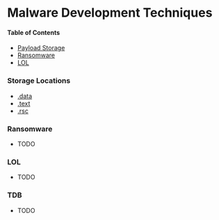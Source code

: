 # Malware Development Techniques
#### Table of Contents
- [Payload Storage](#payload-storage-locations)
- [Ransomware](#ransomware)
- [LOL](#LOL)

### Storage Locations
- <a href="https://github.com/0xvpr/MWD/blob/main/data/main.c">.data</a>
- <a href="https://github.com/0xvpr/MWD/blob/main/text/main.c">.text</a>
- <a href="https://github.com/0xvpr/MWD/blob/main/rsc/main.c">.rsc</a>

### Ransomware
- TODO

### LOL
- TODO

### TDB
- TODO
